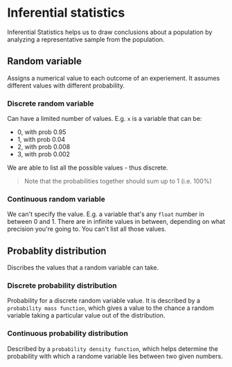 # Inferential statistics

Inferential Statistics helps us to draw conclusions about a population by analyzing a representative sample from the population.

## Random variable
Assigns a numerical value to each outcome of an experiement. It assumes different values with different probability.

### Discrete random variable
Can have a limited number of values. E.g. `x` is a variable that can be:
- 0, with prob 0.95
- 1, with prob 0.04
- 2, with prob 0.008
- 3, with prob 0.002

We are able to list all the possible values - thus discrete.
> Note that the probabilities together should sum up to 1 (i.e. 100%)

### Continuous random variable
We can't specify the value. E.g. a variable that's any `float` number in between 0 and 1. There are in infinite values in between, depending on what precision you're going to. You can't list all those values.

## Probablity distribution
Discribes the values that a random variable can take.

### Discrete probability distribution
Probability for a discrete random variable value. It is described by a `probability mass function`, which gives a value to the chance a random variable taking a particular value out of the distribution.

### Continuous probability distribution
Described by a `probability density function`, which helps determine the probability with which a randome variable lies between two given numbers.
